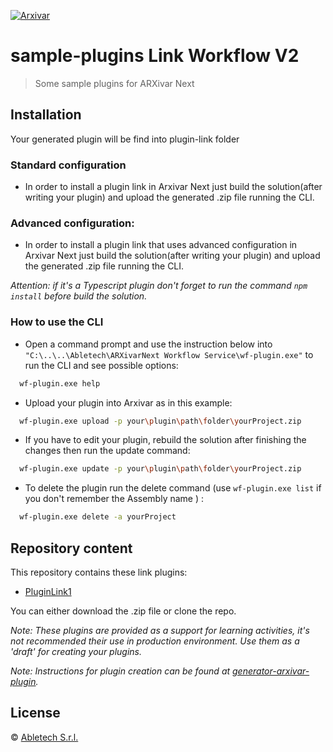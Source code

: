 [![Arxivar](http://portal.arxivar.it/download/resources/loghi/Logo-ARXivar_orizzontale-nero.png)](http://www.arxivar.it/)
# sample-plugins Link Workflow V2


> Some sample plugins for ARXivar Next

## Installation


Your generated plugin will be find into plugin-link folder

### Standard configuration

* In order to install a plugin link in Arxivar Next just build the solution(after writing your plugin) and upload the generated .zip file running the CLI. 

### Advanced configuration:

* In order to install a plugin link that uses advanced configuration in Arxivar Next just build the solution(after writing your plugin) and upload the generated .zip file running the CLI.

_Attention: if it's a Typescript plugin don't forget to run the command ```npm install``` before build the solution._


### How to use the CLI

- Open a command prompt and use the instruction below into `"C:\..\..\Abletech\ARXivarNext Workflow Service\wf-plugin.exe"` to run the CLI and see possible options:
  
```bash
  wf-plugin.exe help
```

- Upload your plugin into Arxivar as in this example:

```bash
  wf-plugin.exe upload -p your\plugin\path\folder\yourProject.zip
```
- If you have to edit your plugin, rebuild the solution after finishing the changes then run the update command:

```bash
  wf-plugin.exe update -p your\plugin\path\folder\yourProject.zip
```

- To delete the plugin run the delete command (use  ```wf-plugin.exe list``` if you don't remember the Assembly name ) :

```bash
  wf-plugin.exe delete -a yourProject
```
## Repository content
This repository contains these link plugins:
  - [PluginLink1](ConcludiWorkflowTS/README.md)

You can either download the .zip file or clone the repo.

_Note: These plugins are provided as a support for learning activities, it's not recommended their use in production environment. Use them as a 'draft' for creating your plugins._

_Note: Instructions for plugin creation can be found at [generator-arxivar-plugin](https://github.com/Arxivar/PluginGenerator/blob/master/README.md)._

## License

 © [Abletech S.r.l.](http://www.arxivar.it/)
 
 
